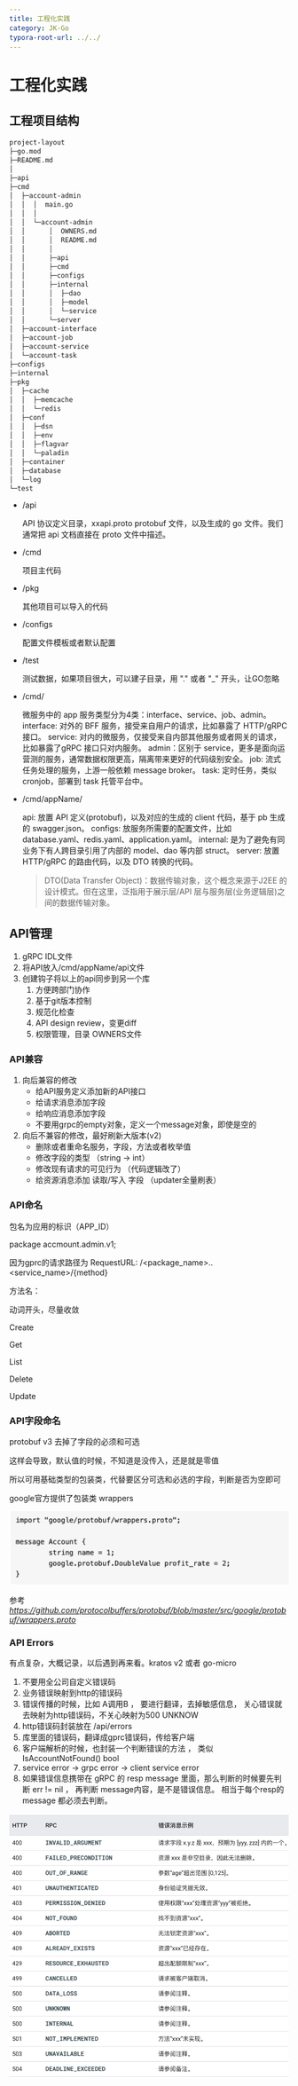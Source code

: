 ```yaml
---
title: 工程化实践
category: JK-Go
typora-root-url: ../../
---
```


 # 工程化实践



## 工程项目结构

```
project-layout
├─go.mod
├─README.md
│
├─api
├─cmd
│  ├─account-admin
│  │  │  main.go
│  │  │
│  │  └─account-admin
│  │      │  OWNERS.md
│  │      │  README.md
│  │      │
│  │      ├─api
│  │      ├─cmd
│  │      ├─configs
│  │      ├─internal
│  │      │  ├─dao
│  │      │  ├─model
│  │      │  └─service
│  │      └─server
│  ├─account-interface
│  ├─account-job
│  ├─account-service
│  └─account-task
├─configs
├─internal
├─pkg
│  ├─cache
│  │  ├─memcache
│  │  └─redis
│  ├─conf
│  │  ├─dsn
│  │  ├─env
│  │  ├─flagvar
│  │  └─paladin
│  ├─container
│  ├─database
│  └─log
└─test
```

- /api

  API 协议定义目录，xxapi.proto protobuf 文件，以及生成的 go 文件。我们通常把 api 文档直接在 proto 文件中描述。

- /cmd

  项目主代码

- /pkg

  其他项目可以导入的代码

- /configs

  配置文件模板或者默认配置

- /test

  测试数据，如果项目很大，可以建子目录，用 "." 或者 "_" 开头，让GO忽略

- /cmd/

  微服务中的 app 服务类型分为4类：interface、service、job、admin。
  interface: 对外的 BFF 服务，接受来自用户的请求，比如暴露了 HTTP/gRPC 接口。
  service: 对内的微服务，仅接受来自内部其他服务或者网关的请求，比如暴露了gRPC 接口只对内服务。
  admin：区别于 service，更多是面向运营测的服务，通常数据权限更高，隔离带来更好的代码级别安全。
  job: 流式任务处理的服务，上游一般依赖 message broker。
  task: 定时任务，类似 cronjob，部署到 task 托管平台中。

- /cmd/appName/

  api: 放置 API 定义(protobuf)，以及对应的生成的 client 代码，基于 pb 生成的 swagger.json。
  configs: 放服务所需要的配置文件，比如database.yaml、redis.yaml、application.yaml。
  internal: 是为了避免有同业务下有人跨目录引用了内部的 model、dao 等内部 struct。
  server: 放置 HTTP/gRPC 的路由代码，以及 DTO 转换的代码。

  > DTO(Data Transfer Object)：数据传输对象，这个概念来源于J2EE 的设计模式。但在这里，泛指用于展示层/API 层与服务层(业务逻辑层)之间的数据传输对象。



## API管理

1. gRPC  IDL文件
2. 将API放入/cmd/appName/api文件
3. 创建钩子将以上的api同步到另一个库
   1. 方便跨部门协作
   2. 基于git版本控制
   3. 规范化检查
   4. API design review，变更diff
   5. 权限管理，目录 OWNERS文件



### API兼容

1. 向后兼容的修改
   - 给API服务定义添加新的API接口
   - 给请求消息添加字段
   - 给响应消息添加字段
   - 不要用grpc的empty对象，定义一个message对象，即使是空的
2. 向后不兼容的修改，最好刷新大版本(v2)
   - 删除或者重命名服务，字段，方法或者枚举值
   - 修改字段的类型 （string -> int）
   - 修改现有请求的可见行为 （代码逻辑改了）
   - 给资源消息添加 读取/写入 字段 （updater全量刷表）



### API命名

包名为应用的标识（APP_ID）

package accmount.admin.v1;

因为gprc的请求路径为 RequestURL: /<package_name>.<version>.<service_name>/{method}

方法名：

动词开头，尽量收敛

Create

Get

List

Delete

Update



### API字段命名

protobuf v3 去掉了字段的必须和可选

这样会导致，默认值的时候，不知道是没传入，还是就是零值

所以可用基础类型的包装类，代替要区分可选和必选的字段，判断是否为空即可

google官方提供了包装类 wrappers

![image-20201230153301175](/assets/img/image-20201230153301175.png)

参考 *https://github.com/protocolbuffers/protobuf/blob/master/src/google/protobuf/wrappers.proto*



### API Errors

有点复杂，大概记录，以后遇到再来看。kratos v2  或者 go-micro

1. 不要用全公司自定义错误码
2. 业务错误映射到http的错误码
3. 错误传播的时候，比如 A调用B ， 要进行翻译，去掉敏感信息， 关心错误就去映射为http错误码，不关心映射为500 UNKNOW
4. http错误码封装放在 /api/errors
5. 库里面的错误码，翻译成gprc错误码，传给客户端
6. 客户端解析的时候，也封装一个判断错误的方法 ， 类似  IsAccountNotFound() bool 
7.  service error -> grpc error -> client service error
8. 如果错误信息携带在 gRPC 的 resp message 里面，那么判断的时候要先判断 err != nil ， 再判断 message内容，是不是错误信息。 相当于每个resp的 message 都必须去判断。

![image-20201230160955420](/assets/img/image-20201230160955420.png)